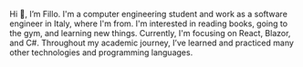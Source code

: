 Hi 👋, I’m Fillo. I'm a computer engineering student and work as a software engineer in Italy, where I'm from. 
I'm interested in reading books, going to the gym, and learning new things. Currently, 
I'm focusing on React, Blazor, and C#. Throughout my academic journey, I’ve learned and practiced many other technologies and programming languages.
